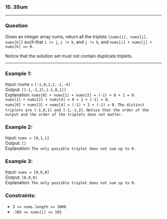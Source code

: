 ### 15. 3Sum
---
### Question

Given an integer array nums, return all the triplets ```[nums[i], nums[j], nums[k]]``` such that ```i != j```, ```i != k```, and ```j != k```, and ```nums[i] + nums[j] + nums[k] == 0.```

Notice that the solution set must not contain duplicate triplets.

---

### Example 1:

Input: nums = ```[-1,0,1,2,-1,-4]```<br />
Output: ```[[-1,-1,2],[-1,0,1]]```<br />
Explanation: 
```nums[0] + nums[1] + nums[2] = (-1) + 0 + 1 = 0.``` <br />
```nums[1] + nums[2] + nums[4] = 0 + 1 + (-1) = 0.``` <br />
```nums[0] + nums[3] + nums[4] = (-1) + 2 + (-1) = 0.```
```The distinct triplets are [-1,0,1] and [-1,-1,2].```
```Notice that the order of the output and the order of the triplets does not matter.```

### Example 2:

Input: ```nums = [0,1,1]```<br />
Output: ```[]```<br />
Explanation: ```The only possible triplet does not sum up to 0.```<br />

### Example 3:
Input: ```nums = [0,0,0]```<br />
Output: ```[0,0,0]```<br />
Explanation: ```The only possible triplet does not sum up to 0.```


### Constraints:
+ ```3 <= nums.length <= 3000```<br />
+ ```-105 <= nums[i] <= 105```<br />

